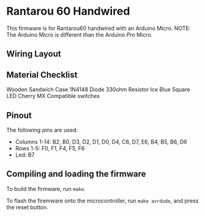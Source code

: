 Rantarou 60 Handwired
======================

This firmware is for Rantarou60 handwired with an Arduino Micro.
NOTE: The Arduino Micro is different than the Arduino *Pro* Micro.

## Wiring Layout


## Material Checklist
Wooden Sandwich Case
1N4148 Diode
330ohm Resistor
Ice Blue Square LED
Cherry MX Compatible switches

## Pinout

The following pins are used:
- Columns 1-14: B2, B0, D3, D2, D1, D0, D4, C6, D7, E6, B4, B5, B6, D6
- Rows 1-5: F0, F1, F4, F5, F6
- Led: B7

## Compiling and loading the firmware

To build the firmware, run `make`.

To flash the firemware onto the microcontroller, run `make avrdude`, and press the reset button.

